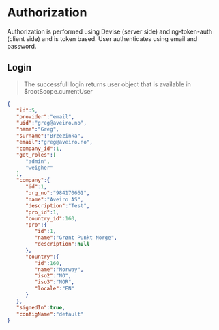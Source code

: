 # Authorization

Authorization is performed using Devise (server side) and ng-token-auth (client side) and is token based. User authenticates using email and password.

## Login

> The successfull login returns user object that is available in $rootScope.currentUser

```json
{  
   "id":5,
   "provider":"email",
   "uid":"greg@aveiro.no",
   "name":"Greg",
   "surname":"Brzezinka",
   "email":"greg@aveiro.no",
   "company_id":1,
   "get_roles":[  
      "admin",
      "weigher"
   ],
   "company":{  
      "id":1,
      "org_no":"984170661",
      "name":"Aveiro AS",
      "description":"Test",
      "pro_id":1,
      "country_id":160,
      "pro":{  
         "id":1,
         "name":"Grønt Punkt Norge",
         "description":null
      },
      "country":{  
         "id":160,
         "name":"Norway",
         "iso2":"NO",
         "iso3":"NOR",
         "locale":"EN"
      }
   },
   "signedIn":true,
   "configName":"default"
}

```